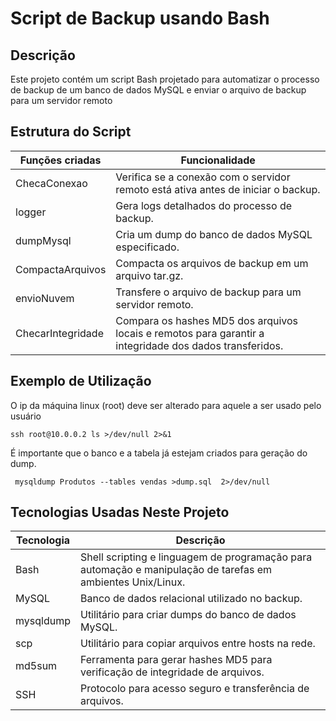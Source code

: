 
# Script de Backup usando Bash

## Descrição
 Este projeto contém um script Bash projetado para automatizar o processo de backup de um banco de dados MySQL e enviar o arquivo de backup para um servidor remoto

## Estrutura do Script
|Funções criadas | Funcionalidade |
|------|----------|
|ChecaConexao |Verifica se a conexão com o servidor remoto está ativa antes de iniciar o backup. |
|logger   | Gera logs detalhados do processo de backup.|
|dumpMysql | Cria um dump do banco de dados MySQL especificado.|
|CompactaArquivos | Compacta os arquivos de backup em um arquivo tar.gz.|
|envioNuvem | Transfere o arquivo de backup para um servidor remoto.|
|ChecarIntegridade | Compara os hashes MD5 dos arquivos locais e remotos para garantir a integridade dos dados transferidos. |

## Exemplo de Utilização
O ip da máquina linux (root) deve ser alterado para aquele a ser usado pelo usuário
~~~
ssh root@10.0.0.2 ls >/dev/null 2>&1
~~~
É importante que o banco e a tabela já estejam criados para geração do dump.
~~~
 mysqldump Produtos --tables vendas >dump.sql  2>/dev/null
~~~

## Tecnologias Usadas Neste Projeto
| Tecnologia | Descrição                                                                 |
|-------------|-------------------------------------|
| Bash        |Shell scripting e linguagem de programação para automação e manipulação de tarefas em ambientes Unix/Linux.                                            |
| MySQL       | Banco de dados relacional utilizado no backup.                             |
| mysqldump   | Utilitário para criar dumps do banco de dados MySQL.                       |
| scp         | Utilitário para copiar arquivos entre hosts na rede.                       |
| md5sum      | Ferramenta para gerar hashes MD5 para verificação de integridade de arquivos. |
| SSH         | Protocolo para acesso seguro e transferência de arquivos.                   |

